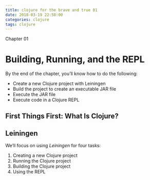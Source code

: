 ```yaml
---
title: clojure for the brave and true 01
date: 2018-03-19 22:58:00
categories: clojure
tags: clojure
---
```


Chapter 01
# Building, Running, and the REPL
By the end of the chapter, you’ll know how to do the following:
- Create a new Clojure project with Leiningen
- Build the project to create an executable JAR file
- Execute the JAR file
- Execute code in a Clojure REPL

<!-- more -->

## First Things First: What Is Clojure?
## Leiningen
We’ll focus on using *Leiningen* for four tasks:
1. Creating a new Clojure project
1. Running the Clojure project
1. Building the Clojure project
1. Using the REPL


